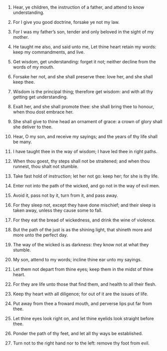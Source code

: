1. Hear, ye children, the instruction of a father, and attend to know
understanding.

2. For I give you good doctrine, forsake ye not my law.

3. For I was my father’s son, tender and only beloved in the sight of
my mother.

4. He taught me also, and said unto me, Let thine heart retain my
words: keep my commandments, and live.

5. Get wisdom, get understanding: forget it not; neither decline from
the words of my mouth.

6. Forsake her not, and she shall preserve thee: love her, and she
shall keep thee.

7. Wisdom is the principal thing; therefore get wisdom: and with all
thy getting get understanding.

8. Exalt her, and she shall promote thee: she shall bring thee to
honour, when thou dost embrace her.

9. She shall give to thine head an ornament of grace: a crown of
glory shall she deliver to thee.

10. Hear, O my son, and receive my sayings; and the years of thy life
shall be many.

11. I have taught thee in the way of wisdom; I have led thee in right
paths.

12. When thou goest, thy steps shall not be straitened; and when thou
runnest, thou shalt not stumble.

13. Take fast hold of instruction; let her not go: keep her; for she
is thy life.

14. Enter not into the path of the wicked, and go not in the way of
evil men.

15. Avoid it, pass not by it, turn from it, and pass away.

16. For they sleep not, except they have done mischief; and their
sleep is taken away, unless they cause some to fall.

17. For they eat the bread of wickedness, and drink the wine of
violence.

18. But the path of the just is as the shining light, that shineth
more and more unto the perfect day.

19. The way of the wicked is as darkness: they know not at what they
stumble.

20. My son, attend to my words; incline thine ear unto my sayings.

21. Let them not depart from thine eyes; keep them in the midst of
thine heart.

22. For they are life unto those that find them, and health to all
their flesh.

23. Keep thy heart with all diligence; for out of it are the issues
of life.

24. Put away from thee a froward mouth, and perverse lips put far
from thee.

25. Let thine eyes look right on, and let thine eyelids look straight
before thee.

26. Ponder the path of thy feet, and let all thy ways be established.

27. Turn not to the right hand nor to the left: remove thy foot from
evil.